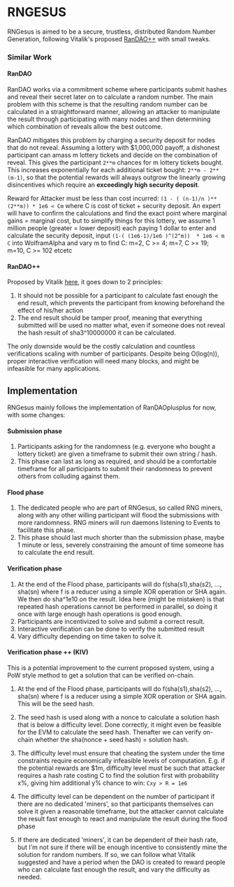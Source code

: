 # RNGESUS
RNGesus is aimed to be a secure, trustless, distributed Random Number Generation, following Vitalik's proposed [RanDAO++](https://www.reddit.com/r/ethereum/comments/4mdkku/could_ethereum_do_this_better_tor_project_is/d3v6djb)  with small tweaks.

### Similar Work
#### RanDAO
RanDAO works via a commitment scheme where participants submit hashes and reveal their secret later on to calculate a random number. The main problem with this scheme is that the resulting random number can be calculated in a straightforward manner, allowing an attacker to manipulate the result through participating with many nodes and then determining which combination of reveals allow the best outcome. 

RanDAO mitigates this problem by charging a security deposit for nodes that do not reveal. Assuming a lottery with $1,000,000 payoff, a dishonest participant can amass m lottery tickets and decide on the combination of reveal. This gives the participant  `2**m`  chances for m lottery tickets bought. This increases exponentially for each additional ticket bought: `2**m - 2**(m-1)`, so that the potential rewards will always outgrow the linearly growing disincentives which require an **exceedingly high security deposit**. 

Reward for Attacker must be less than cost incurred: `(1 - ( (n-1)/n )**(2**m)) * 1e6 < Cm` where C is cost of ticket + security deposit. An expert will have to confirm the calculations and find the exact point where marginal gains = marginal cost, but to simplify things for this lottery, we assume 1 million people (greater = lower deposit) each paying 1 dollar to enter and calculate the security deposit, input `(1-( (1e6-1)/1e6 )^(2^m))  * 1e6 < m C` into WolframAlpha and vary m to find C: m=2, C >= 4; m=7, C >= 19; m=10, C >=  102 etcetc


#### RanDAO++
Proposed by Vitalik [here](https://www.reddit.com/r/ethereum/comments/4mdkku/could_ethereum_do_this_better_tor_project_is/d3v6djb), it goes down to 2 principles: 
1. It should not be possible for a participant to calculate fast enough the end result, which prevents the participant from knowing beforehand the effect of his/her action 
2. The end result should be tamper proof, meaning that everything submitted will be used no matter what, even if someone does not reveal the hash result of sha3^10000000 it can be calculated.

The only downside would be the costly calculation and countless verifications scaling with number of participants. Despite being O(log(n)), proper interactive verification will need many blocks, and might be infeasible for many applications.


## Implementation
RNGesus mainly follows the implementation of RanDAOplusplus for now, with some changes:

#### Submission phase
1. Participants asking for the randomness (e.g. everyone who bought a lottery ticket) are given a timeframe to submit their own string / hash. 
2. This phase can last as long as required, and should be a comfortable timeframe for all participants to submit their randomness to prevent others from colluding against them.

#### Flood phase
1. The dedicated people who are part of RNGesus, so called RNG miners, along with any other willing participant will flood the submissions with more randomness. RNG miners will run daemons listening to Events to facilitate this phase.
2. This phase should last much shorter than the submission phase, maybe 1 minute or less, severely constraining the amount of time someone has to calculate the end result.

#### Verification phase
1. At the end of the Flood phase, participants will do f(sha(s1),sha(s2), ..., sha(sn) where f is a reducer using a simple XOR operation or SHA again. We then do sha^1e10 on the result. Idea here (might be mistaken) is that repeated hash operations cannot be performed in parallel, so doing it once with large enough hash operations is good enough.
2. Participants are incentivized to solve and submit a correct result.
3. Interactive verification can be done to verify the submitted result
4. Vary difficulty depending on time taken to solve it.


#### Verification phase ++ (KIV)
This is a potential improvement to the current proposed system, using a PoW style method to get a solution that can be verified on-chain. 
1. At the end of the Flood phase, participants will do f(sha(s1),sha(s2), ..., sha(sn) where f is a reducer using a simple XOR operation or SHA again. This will be the seed hash.

2. The seed hash is used along with a nonce to calculate a solution hash that is below a difficulty level. Done correctly, it might even be feasible for the EVM to calculate the seed hash. Thenafter we can verify on-chain whether the sha(nonce + seed hash) = solution hash.

3. The difficulty level must ensure that cheating the system under the time constraints require economically infeasible levels of computation. E.g. if the potential rewards are $1m, difficulty level must be such that attacker requires a hash rate costing C to find the solution first with probability x%, giving him additional y% chance to win: `Cxy > R = 1e6`

4. The difficulty level can be dependent on the number of participant if there are no dedicated 'miners', so that participants themselves can solve it given a reasonable timeframe, but the attacker cannot calculate the result fast enough to react and manipulate the result during the flood phase

5. If there are dedicated 'miners', it can be dependent of their hash rate, but I'm not sure if there will be enough incentive to consistently mine the solution for random numbers. If so, we can follow what Vitalik suggested and have a period when the DAO is created to reward people who can calculate fast enough the result, and vary the difficulty as needed.
